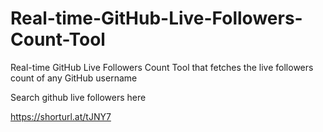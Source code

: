 # Real-time-GitHub-Live-Followers-Count-Tool
Real-time GitHub Live Followers Count Tool that fetches the live followers count of any GitHub username

Search github live followers here

https://shorturl.at/tJNY7



